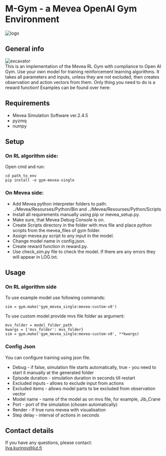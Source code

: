 
# M-Gym - a Mevea OpenAI Gym Environment 

![logo](https://github.com/iku-work/mevea-gym-single/blob/master/images/logo.JPG?raw=true)

## General info
![excavator](https://github.com/iku-work/mevea-gym-single/blob/master/images/excavator.gif?raw=true)
<br /> This is an implementation of the Mevea RL Gym with compliance to Open AI Gym.
Use your own model for training reinforcement learning algorithms.
It takes all parameters and inputs, unless they are not excluded, then creates observation and action vectors from them.
Only thing you need to do is a reward function!
Examples can be found over here: 

    
## Requirements

- Mevea Simulation Software ver.2.4.5
- pyzmq
- numpy
    
## Setup

### On RL algorithm side:

Open cmd and run:
```
cd path_to_env
pip install -e gym-mevea-single
```

### On Mevea side:

- Add Mevea python interpreter folders to path: ../Mevea/Resourses/Python/Bin and ../Mevea/Resourses/Python/Scripts   
- Install all requirements manually using pip or mevea_setup.py.
- Make sure, that Mevea Debug Console is on.
- Create Scripts directory in the folder with mvs file and place python scripts from the mevea_files of gym folder.
- Assign mevea.py script to any input in the model.
- Change model name in config.json.
- Create reward function in reward.py.
- Use check_sim.py file to check the model. If there are any errors they will appear in LOG.txt.

## Usage

### On RL algorithm side

To use example model use following commands:
    
```
sim = gym.make('gym_mevea_single:mevea-custom-v0')
```

To use custom model provide mvs file folder as argument:
```
mvs_folder = model_folder_path
kwargs = {'mvs_folder': mvs_folder}
sim = gym.make('gym_mevea_single:mevea-custom-v0', **kwargs)
```
### Config Json
You can configure training using json file.
- Debug - if false, simulation file starts automatically, true - you need to start it manually at the generated folder
- Episode duration - simulation duration in seconds till restart
- Excluded inputs - allows to exclude input from actions
- Excluded items - allows model parts to be excluded from observation vector 
- Model name - name of the model as on mvs file, for example, Jib_Crane
- Port - port of the simulation (chosen automatically)
- Render - if true runs mevea with visualisation
- Step delay - interval of actions in seconds

## Contact details
If you have any questions, please contact:
<br />ilya.kurinov@lut.fi
